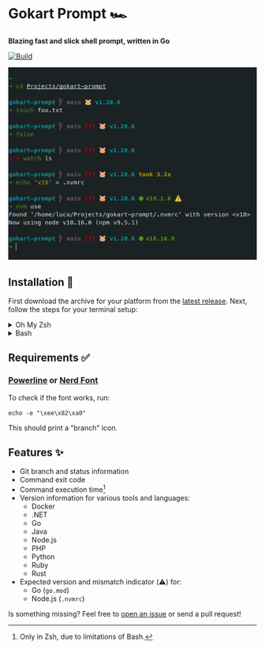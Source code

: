 # Gokart Prompt 🏎

**Blazing fast and slick shell prompt, written in Go**

[![Build](https://github.com/LucaScorpion/gokart-prompt/actions/workflows/build.yml/badge.svg)](https://github.com/LucaScorpion/gokart-prompt/actions/workflows/build.yml)

<div align="center">
  <img src="screenshot.png" alt="Screenshot of a terminal with the Gokart prompt">
</div>

## Installation 🚀

First download the archive for your platform from the [latest release](https://github.com/LucaScorpion/gokart-prompt/releases/latest).
Next, follow the steps for your terminal setup:

<details>
<summary>Oh My Zsh</summary>

Extract the archive to `$ZSH_CUSTOM/themes`:

```shell
tar xzvf gokart-prompt-linux-amd64.tar.gz -C "$ZSH_CUSTOM/themes"
```

Make sure to replace `gokart-prompt-linux-amd64.tar.gz` with the filename of the archive you downloaded.

Next, symlink `gokart.zsh-theme` in your `$ZSH_CUSTOM/themes` directory:

```shell
ln -s "$ZSH_CUSTOM/themes/gokart-prompt/gokart.zsh-theme" "$ZSH_CUSTOM/themes/gokart.zsh-theme"
```

Finally, set `ZSH_THEME="gokart"` in your `.zshrc`.
</details>

<details>
<summary>Bash</summary>

Extract the archive, for example to your `$HOME` directory:

```shell
tar xzvf gokart-prompt-linux-amd64.tar.gz -C "$HOME"
```

Make sure to replace `gokart-prompt-linux-amd64.tar.gz` with the filename of the archive you downloaded.

Finally, source `gokart.bash-theme` in your `.bashrc`:

```shell
source "$HOME/gokart-prompt/gokart.bash-theme"
```
</details>

## Requirements ✅

### [Powerline](https://github.com/powerline/fonts) or [Nerd Font](https://www.nerdfonts.com)

To check if the font works, run:

```shell
echo -e "\xee\x82\xa0"
```

This should print a "branch" icon.

## Features ✨

- Git branch and status information
- Command exit code
- Command execution time[^zsh-only]
- Version information for various tools and languages:
  - Docker
  - .NET
  - Go
  - Java
  - Node.js
  - PHP
  - Python
  - Ruby
  - Rust
- Expected version and mismatch indicator (⚠️) for:
  - Go (`go.mod`)
  - Node.js (`.nvmrc`)

[^zsh-only]: Only in Zsh, due to limitations of Bash. 

Is something missing?
Feel free to [open an issue](https://github.com/LucaScorpion/gokart-prompt/issues/new) or send a pull request!

